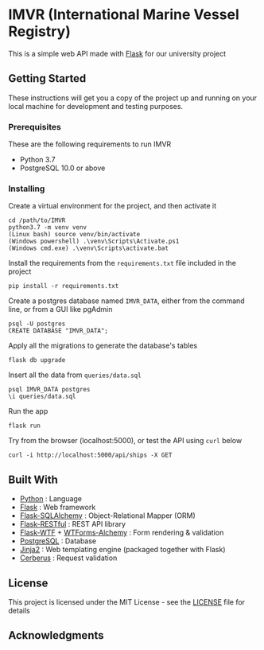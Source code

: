 # IMVR (International Marine Vessel Registry)

This is a simple web API made with [Flask](http://flask.pocoo.org/) for our university project

## Getting Started

These instructions will get you a copy of the project up and running on your local machine for development and testing purposes.

### Prerequisites

These are the following requirements to run IMVR
- Python 3.7
- PostgreSQL 10.0 or above

### Installing

Create a virtual environment for the project, and then activate it
```
cd /path/to/IMVR
python3.7 -m venv venv
(Linux bash) source venv/bin/activate
(Windows powershell) .\venv\Scripts\Activate.ps1
(Windows cmd.exe) .\venv\Scripts\activate.bat
```
Install the requirements from the `requirements.txt` file included in the project
```
pip install -r requirements.txt
```
Create a postgres database named `IMVR_DATA`, either from the command line, or from a GUI like pgAdmin
```
psql -U postgres
CREATE DATABASE "IMVR_DATA";
```
Apply all the migrations to generate the database's tables
```
flask db upgrade
```
Insert all the data from `queries/data.sql`
```
psql IMVR_DATA postgres
\i queries/data.sql
```
Run the app
```
flask run
```
Try from the browser (localhost:5000), or test the API using `curl` below
```
curl -i http://localhost:5000/api/ships -X GET
```

## Built With

* [Python](https://www.python.org/) : Language
* [Flask](http://flask.pocoo.org/) : Web framework
* [Flask-SQLAlchemy](http://flask-sqlalchemy.pocoo.org/2.3/) : Object-Relational Mapper (ORM)
* [Flask-RESTful](https://flask-restful.readthedocs.io/en/latest/) : REST API library
* [Flask-WTF](https://flask-wtf.readthedocs.io/en/stable/) + [WTForms-Alchemy](https://wtforms-alchemy.readthedocs.io/en/latest/) : Form rendering & validation 
* [PostgreSQL](https://www.postgresql.org/) : Database
* [Jinja2](http://jinja.pocoo.org/docs/2.10/) : Web templating engine (packaged together with Flask)
* [Cerberus](http://docs.python-cerberus.org/en/stable/index.html) : Request validation

## License

This project is licensed under the MIT License - see the [LICENSE](LICENSE) file for details

## Acknowledgments
